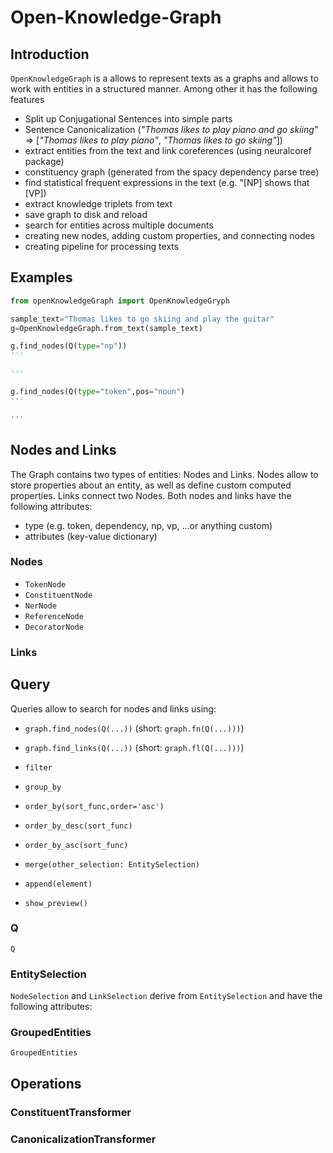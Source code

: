# Open-Knowledge-Graph

## Introduction
<code>OpenKnowledgeGraph</code> is a allows to represent texts as a graphs and allows to work with entities in a structured manner. Among other it has the following features
* Split up Conjugational Sentences into simple parts
* Sentence Canonicalization (<i>"Thomas likes to play piano and go skiing"</i> => [<i>"Thomas likes to play piano"</i>, <i>"Thomas likes to go skiing"</i>])
* extract entities from the text and link coreferences (using neuralcoref package)
* constituency graph (generated from the spacy dependency parse tree)
* find statistical frequent expressions in the text (e.g. "[NP] shows that [VP])
* extract knowledge triplets from text
* save graph to disk and reload
* search for entities across multiple documents
* creating new nodes, adding custom properties, and connecting nodes
* creating pipeline for processing texts

## Examples

```python
from openKnowledgeGraph import OpenKnowledgeGryph

sample_text="Thomas likes to go skiing and play the guitar"
g=OpenKnowledgeGraph.from_text(sample_text)

g.find_nodes(Q(type="np"))
'''

'''

g.find_nodes(Q(type="token",pos="noun")
'''

'''
```

## Nodes and Links
The Graph contains two types of entities: Nodes and Links. Nodes allow to store properties about an entity, as well as define custom computed properties. Links connect two Nodes.
Both nodes and links have the following attributes:
* type (e.g. token, dependency, np, vp, ...or anything custom)
* attributes (key-value dictionary)

### Nodes
* <code>TokenNode</code>
* <code>ConstituentNode</code>
* <code>NerNode</code>
* <code>ReferenceNode</code>
* <code>DecoratorNode</code>


### Links

## Query
Queries allow to search for nodes and links using:
* <code>graph.find_nodes(Q(...))</code> (short: <code>graph.fn(Q(...)))</code>)
* <code>graph.find_links(Q(...))</code> (short: <code>graph.fl(Q(...)))</code>)

* <code>filter</code>
* <code>group_by</code>
* <code>order_by(sort_func,order='asc')</code>
* <code>order_by_desc(sort_func)</code>
* <code>order_by_asc(sort_func)</code>
* <code>merge(other_selection: EntitySelection)</code>
* <code>append(element)</code>
* <code>show_preview()</code>


### Q
<code>Q</code>

### EntitySelection
<code>NodeSelection</code> and <code>LinkSelection</code> derive from <code>EntitySelection</code> and have the following attributes:


### GroupedEntities
<code>GroupedEntities</code>

## Operations
### ConstituentTransformer

### CanonicalizationTransformer



